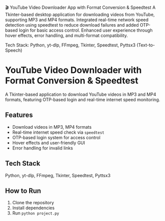 🎬 YouTube Video Downloader App with Format Conversion & Speedtest
A Tkinter-based desktop application for downloading videos from YouTube, supporting MP3 and MP4 formats. Integrated real-time network speed detection using speedtest to reduce download failures and added OTP-based login for basic access control. Enhanced user experience through hover effects, error handling, and multi-format compatibility.

Tech Stack: Python, yt-dlp, FFmpeg, Tkinter, Speedtest, Pyttsx3 (Text-to-Speech)
# YouTube Video Downloader with Format Conversion & Speedtest

A Tkinter-based application to download YouTube videos in MP3 and MP4 formats, featuring OTP-based login and real-time internet speed monitoring.

## Features
- Download videos in MP3, MP4 formats
- Real-time internet speed check via `speedtest`
- OTP-based login system for access control
- Hover effects and user-friendly GUI
- Error handling for invalid links

## Tech Stack
Python, yt-dlp, FFmpeg, Tkinter, Speedtest, Pyttsx3

## How to Run
1. Clone the repository
2. Install dependencies
3. Run `python project.py`
